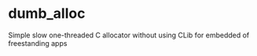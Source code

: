 # dumb_alloc
Simple slow one-threaded C allocator without using CLib for embedded of freestanding apps
